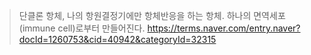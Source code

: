 >단클론 항체, 나의 항원결정기에만 항체반응을 하는 항체. 하나의 면역세포(immune cell)로부터 만들어진다.
>https://terms.naver.com/entry.naver?docId=1260753&cid=40942&categoryId=32315